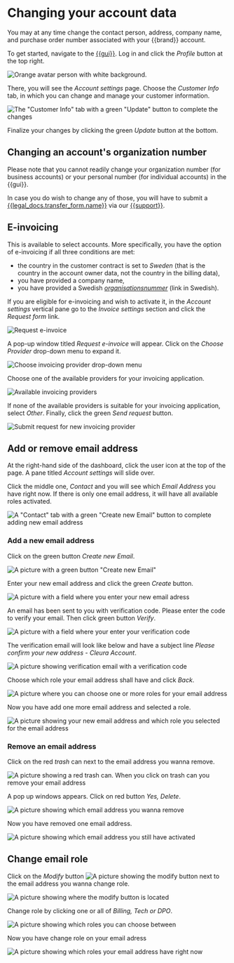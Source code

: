 # Changing your account data

You may at any time change the contact person, address, company name, and purchase order number associated with your {{brand}} account.

To get started, navigate to the [{{gui}}](https://{{gui_domain}}).
Log in and click the _Profile_ button at the top right.

![Orange avatar person with white background.](assets/picture-profile.png)

There, you will see the _Account settings_ page.
Choose the _Customer Info_ tab, in which you can change and manage your customer information.

![The "Customer Info" tab with a green "Update" button to complete the changes](assets/picture-changecustomerinfo2.png)

Finalize your changes by clicking the green _Update_ button at the bottom.

## Changing an account's organization number

Please note that you cannot readily change your organization number (for business accounts) or your personal number (for individual accounts) in the {{gui}}.

In case you do wish to change any of those, you will have to submit a [{{legal_docs.transfer_form.name}}]({{legal_docs.transfer_form.url}}) via our [{{support}}](https://{{support_domain}}/servicedesk).

## E-invoicing

This is available to select accounts.
More specifically, you have the option of e-invoicing if all three conditions are met:

* the country in the customer contract is set to _Sweden_ (that is the country in the account owner data, not the country in the billing data),
* you have provided a company name,
* you have provided a Swedish [_organisationsnummer_](https://www.bolagsverket.se/foretag/organisationsnummer.1207.html) (link in Swedish).

If you are eligible for e-invoicing and wish to activate it, in the _Account settings_ vertical pane go to the _Invoice settings_ section and click the _Request form_ link.

![Request e-invoice](assets/swe-einv-01.png)

A pop-up window titled _Request e-invoice_ will appear.
Click on the _Choose Provider_ drop-down menu to expand it.

![Choose invoicing provider drop-down menu](assets/swe-einv-02.png)

Choose one of the available providers for your invoicing application.

![Available invoicing providers](assets/swe-einv-03.png)

If none of the available providers is suitable for your invoicing application, select _Other_.
Finally, click the green _Send request_ button.

![Submit request for new invoicing provider](assets/swe-einv-04.png)


## Add or remove email address

At the right-hand side of the dashboard, click the user icon at the top of the page. A pane titled _Account settings_ will slide over.

Click the middle one, _Contact_ and you will see which _Email Address_ you have right now. If there is only one email address, it will have all available roles activated.

![A "Contact" tab with a green "Create new Email" button to complete adding new email address](assets/picture-contact.png)

### Add a new email address

Click on the green button _Create new Email_.

![A picture with a green button "Create new Email"](assets/picture-create.png)

Enter your new email address and click the green _Create_ button.

![A picture with a field where you enter your new email adress](assets/picture-addemail.png)

An email has been sent to you with verification code. Please enter the code to verify your email. Then click green button _Verify_.

![A picture with a field where your enter your verification code](assets/picture-verify.png)

The verification email will look like below and have a subject line _Please confirm your new address - Cleura Account_.

![A picture showing verification email with a verification code](assets/picture-verifyemail.png)

Choose which role your email address shall have and click _Back_.

![A picture where you can choose one or more roles for your email address](assets/picture-emailrole.png)

Now you have add one more email address and selected a role.

![A picture showing your new email address and which role you selected for the email address](assets/picture-emaildone.png)

### Remove an email address

Click on the red _trash_ can next to the email address you wanna remove.

![A picture showing a red trash can. When you click on trash can you remove your email address](assets/picture-trash-role.png)

A pop up windows appears. Click on red button _Yes, Delete_.

![A picture showing which email address you wanna remove](assets/picture-delete.png)

Now you have removed one email address.

![A picture showing which email address you still have activated](assets/picture-left.png)

## Change email role

Click on the _Modify_ button ![A picture showing the modify button](assets/picture-modify.png) next to the email address you wanna change role.

![A picture showing where the modify button is located](assets/picture-trash-role.png)

Change role by clicking one or all of _Billing, Tech or DPO_.

![A picture showing which roles you can choose between](assets/picture-changerole.png)

Now you have change role on your email adress

![A picture showing which roles your email address have right now](assets/picture-changedone.png)

